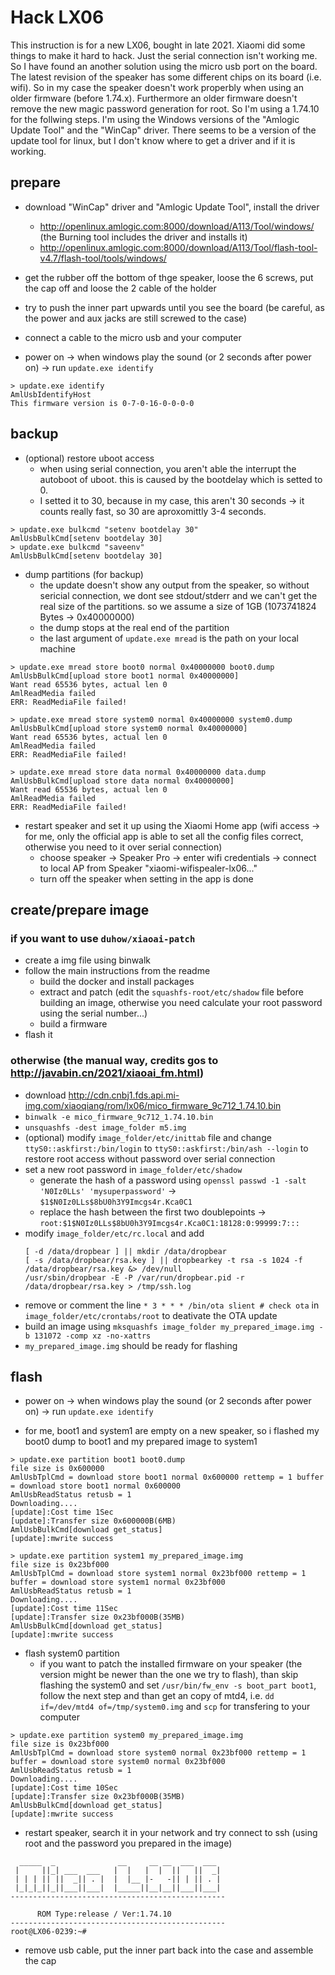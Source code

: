 # Hack LX06
This instruction is for a new LX06, bought in late 2021. Xiaomi did some things to make it hard to hack. Just the serial connection isn't working me. So I have found an another solution using the micro usb port on the board.
The latest revision of the speaker has some different chips on its board (i.e. wifi). So in my case the speaker doesn't work properbly when using an older firmware (before 1.74.x). Furthermore an older firmware doesn't remove the new magic password generation for root. 
So I'm using a 1.74.10 for the follwing steps. I'm using the Windows versions of the "Amlogic Update Tool" and the "WinCap" driver. There seems to be a version of the update tool for linux, but I don't know where to get a driver and if it is working.

## prepare

- download "WinCap" driver and "Amlogic Update Tool", install the driver
  - http://openlinux.amlogic.com:8000/download/A113/Tool/windows/ (the Burning tool includes the driver and installs it)
  - http://openlinux.amlogic.com:8000/download/A113/Tool/flash-tool-v4.7/flash-tool/tools/windows/

- get the rubber off the bottom of thge speaker, loose the 6 screws, put the cap off and loose the 2 cable of the holder

- try to push the inner part upwards until you see the board (be careful, as the power and aux jacks are still screwed to the case)

- connect a cable to the micro usb and your computer

- power on -> when windows play the sound (or 2 seconds after power on) -> run `update.exe identify`

```
> update.exe identify
AmlUsbIdentifyHost
This firmware version is 0-7-0-16-0-0-0-0
```

## backup

- (optional) restore uboot access
  - when using serial connection, you aren't able the interrupt the autoboot of uboot. this is caused by the bootdelay which is setted to 0. 
  - I setted it to 30, because in my case, this aren't 30 seconds -> it counts really fast, so 30 are aproxomittly 3-4 seconds.
```
> update.exe bulkcmd "setenv bootdelay 30"
AmlUsbBulkCmd[setenv bootdelay 30]
> update.exe bulkcmd "saveenv"
AmlUsbBulkCmd[setenv bootdelay 30]
```

- dump partitions (for backup)
  - the update doesn't show any output from the speaker, so without sericial connection, we dont see stdout/stderr and we can't get the real size of the partitions. so we assume a size of 1GB (1073741824 Bytes -> 0x40000000)
  - the dump stops at the real end of the partition
  - the last argument of `update.exe mread` is the path on your local machine

```
> update.exe mread store boot0 normal 0x40000000 boot0.dump
AmlUsbBulkCmd[upload store boot1 normal 0x40000000]
Want read 65536 bytes, actual len 0
AmlReadMedia failed
ERR: ReadMediaFile failed!
```
```
> update.exe mread store system0 normal 0x40000000 system0.dump
AmlUsbBulkCmd[upload store system0 normal 0x40000000]
Want read 65536 bytes, actual len 0
AmlReadMedia failed
ERR: ReadMediaFile failed!
```
```
> update.exe mread store data normal 0x40000000 data.dump
AmlUsbBulkCmd[upload store data normal 0x40000000]
Want read 65536 bytes, actual len 0
AmlReadMedia failed
ERR: ReadMediaFile failed!
```

- restart speaker and set it up using the Xiaomi Home app (wifi access -> for me, only the official app is able to set all the config files correct, otherwise you need to it over serial connection) 
  - choose speaker -> Speaker Pro -> enter wifi credentials -> connect to local AP from Speaker "xiaomi-wifispealer-lx06..." 
  - turn off the speaker when setting in the app is done

## create/prepare image

### if you want to use `duhow/xiaoai-patch`
- create a img file using binwalk
- follow the main instructions from the readme
  - build the docker and install packages
  - extract and patch (edit the `squashfs-root/etc/shadow` file before building an image, otherwise you need calculate your root password using the serial number...)
  - build a firmware
- flash it

### otherwise (the manual way, credits gos to http://javabin.cn/2021/xiaoai_fm.html)
- download http://cdn.cnbj1.fds.api.mi-img.com/xiaoqiang/rom/lx06/mico_firmware_9c712_1.74.10.bin
- `binwalk -e mico_firmware_9c712_1.74.10.bin`
- `unsquashfs -dest image_folder m5.img`
- (optional) modify `image_folder/etc/inittab` file and change `ttyS0::askfirst:/bin/login` to `ttyS0::askfirst:/bin/ash --login` to restore root access without password over serial connection
- set a new root password in `image_folder/etc/shadow`
  - generate the hash of a password using `openssl passwd -1 -salt 'N0Iz0LLs' 'mysuperpassword'` -> `$1$N0Iz0LLs$8bU0h3Y9Imcgs4r.Kca0C1`
  - replace the hash between the first two doublepoints -> `root:$1$N0Iz0LLs$8bU0h3Y9Imcgs4r.Kca0C1:18128:0:99999:7:::`
- modify `image_folder/etc/rc.local` and add
  ```
  [ -d /data/dropbear ] || mkdir /data/dropbear
  [ -s /data/dropbear/rsa.key ] || dropbearkey -t rsa -s 1024 -f /data/dropbear/rsa.key &> /dev/null
  /usr/sbin/dropbear -E -P /var/run/dropbear.pid -r /data/dropbear/rsa.key > /tmp/ssh.log
  ```
- remove or comment the line `* 3 * * * /bin/ota slient # check ota` in `image_folder/etc/crontabs/root` to deativate the OTA update
- build an image using `mksquashfs image_folder my_prepared_image.img -b 131072 -comp xz -no-xattrs`
- `my_prepared_image.img` should be ready for flashing


## flash

- power on -> when windows play the sound (or 2 seconds after power on) -> run `update.exe identify`

- for me, boot1 and system1 are empty on a new speaker, so i flashed my boot0 dump to boot1 and my prepared image to system1

```
> update.exe partition boot1 boot0.dump
file size is 0x600000
AmlUsbTplCmd = download store boot1 normal 0x600000 rettemp = 1 buffer = download store boot1 normal 0x600000
AmlUsbReadStatus retusb = 1
Downloading....
[update]:Cost time 1Sec
[update]:Transfer size 0x600000B(6MB)
AmlUsbBulkCmd[download get_status]
[update]:mwrite success
```
```
> update.exe partition system1 my_prepared_image.img
file size is 0x23bf000
AmlUsbTplCmd = download store system1 normal 0x23bf000 rettemp = 1 buffer = download store system1 normal 0x23bf000
AmlUsbReadStatus retusb = 1
Downloading....
[update]:Cost time 11Sec
[update]:Transfer size 0x23bf000B(35MB)
AmlUsbBulkCmd[download get_status]
[update]:mwrite success
```

- flash system0 partition
  - if you want to patch the installed firmware on your speaker (the version might be newer than the one we try to flash), than skip flashing the system0 and set `/usr/bin/fw_env -s boot_part boot1`, follow the next step and than get an copy of mtd4, i.e. `dd if=/dev/mtd4 of=/tmp/system0.img` and `scp` for transfering to your computer

```
> update.exe partition system0 my_prepared_image.img
file size is 0x23bf000
AmlUsbTplCmd = download store system0 normal 0x23bf000 rettemp = 1 buffer = download store system0 normal 0x23bf000
AmlUsbReadStatus retusb = 1
Downloading....
[update]:Cost time 10Sec
[update]:Transfer size 0x23bf000B(35MB)
AmlUsbBulkCmd[download get_status]
[update]:mwrite success
```

- restart speaker, search it in your network and try connect to ssh (using root and the password you prepared in the image)

```
  _____  _              __     __ __  ___  ___
 |     ||_| ___  ___   |  |   |  |  ||   ||  _|
 | | | || ||  _|| . |  |  |__ |-   -|| | || . |
 |_|_|_||_||___||___|  |_____||__|__||___||___|
------------------------------------------------

      ROM Type:release / Ver:1.74.10
------------------------------------------------
root@LX06-0239:~#
```

- remove usb cable, put the inner part back into the case and assemble the cap
